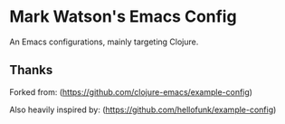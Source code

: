 # Mark Watson's Emacs Config

An Emacs configurations, mainly targeting Clojure.

## Thanks

Forked from: (https://github.com/clojure-emacs/example-config)

Also heavily inspired by: (https://github.com/hellofunk/example-config)

